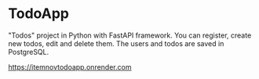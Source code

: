 # TodoApp

"Todos" project in Python with FastAPI framework. You can register, create new todos, edit and delete them. The users and todos are saved in PostgreSQL.

https://itemnovtodoapp.onrender.com
